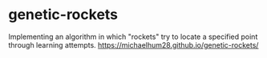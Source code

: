 # genetic-rockets
Implementing an algorithm in which "rockets" try to locate a specified point through learning attempts.
https://michaelhum28.github.io/genetic-rockets/
